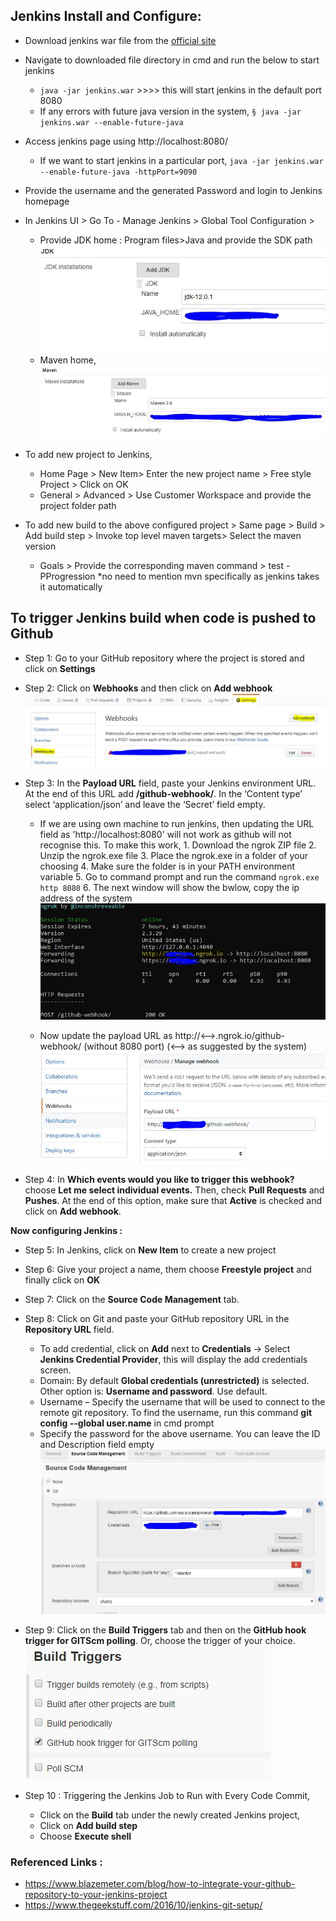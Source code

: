 ## Jenkins Install and Configure:

* Download jenkins war file from the [official site](https://jenkins.io/download/)

* Navigate to downloaded file directory in cmd and run the below to start jenkins
	- `java -jar jenkins.war` >>>> this will start jenkins in the default port 8080
	- If any errors with future java version in the system, 
	  `§ java -jar jenkins.war --enable-future-java`

* Access jenkins page using http://localhost:8080/
	- If we want to start jenkins in a particular port,
		`java -jar jenkins.war --enable-future-java -httpPort=9090`

* Provide the username and the generated Password and login to Jenkins homepage

* In Jenkins UI > Go To - Manage Jenkins > Global Tool Configuration > 
	- Provide JDK home  :  Program files>Java and provide the SDK path
		![java](screenshots/java.JPG)
	- Maven home,
		![maven](screenshots/maven.JPG)
	
* To add new project to Jenkins,
	- Home Page > New Item> Enter the new project name > Free style Project > Click on OK 
	- General > Advanced > Use Customer Workspace and provide the project folder path

* To add new build to the above configured project > Same page > Build > Add build step > Invoke top level maven targets> Select the maven version
	- Goals > Provide the corresponding maven command > test -PProgression *no need to mention mvn specifically as jenkins takes it automatically
	
## To trigger Jenkins build when code is pushed to Github

* Step 1: Go to your GitHub repository where the project is stored and click on **Settings**
	
* Step 2: Click on **Webhooks** and then click on **Add webhook**
	![webhook](screenshots/webhook.JPG)

* Step 3: In the **Payload URL** field, paste your Jenkins environment URL. At the end of this URL add **/github-webhook/**. In the ‘Content type’ select ‘application/json’ and leave the ‘Secret’ field empty.
	
 	- If we are using own machine to run jenkins, then updating the URL field as 'http://localhost:8080' will not work as github will not recognise this. To make this work,
            1. Download the ngrok ZIP file
            2. Unzip the ngrok.exe file
            3. Place the ngrok.exe in a folder of your choosing
            4. Make sure the folder is in your PATH environment variable
            5. Go to command prompt and run the command `ngrok.exe http 8080`
            6. The next window will show the bwlow, copy the ip address of the system             
                ![ngrok](screenshots/ngrok.JPG)

	- Now update the payload URL as http://<-->.ngrok.io/github-webhook/ (without 8080 port) (<--> as suggested by the system)
		![url](screenshots/url.JPG)

* Step 4: In **Which events would you like to trigger this webhook?** choose **Let me select individual events.** Then, check **Pull Requests** and **Pushes**. At the end of this option, make sure that **Active** is checked and click on **Add webhook**.

**Now configuring Jenkins :**
* Step 5: In Jenkins, click on **New Item** to create a new project

* Step 6: Give your project a name, them choose **Freestyle project** and finally click on **OK**

* Step 7: Click on the **Source Code Management** tab.

* Step 8: Click on Git and paste your GitHub repository URL in the **Repository URL** field.
	- To add credential,  click on **Add** next to **Credentials** -> Select **Jenkins Credential Provider**, this will display the add credentials screen.
	- Domain: By default **Global credentials (unrestricted)** is selected. Other option is: **Username and password**. Use default.
	- Username – Specify the username that will be used to connect to the remote git repository. To find the username, run this command **git config --global user.name** in cmd prompt
	- Specify the password for the above username. You can leave the ID and Description field empty
	![auth](screenshots/auth.JPG)

* Step 9: Click on the **Build Triggers** tab and then on the **GitHub hook trigger for GITScm polling**. Or, choose the trigger of your choice.
	![poll](screenshots/poll.JPG)
* Step 10 : Triggering the Jenkins Job to Run with Every Code Commit,
	- Click on the **Build** tab under the newly created Jenkins project, 
	- Click on **Add build step**
	- Choose **Execute shell**
	
### Referenced Links :

 * https://www.blazemeter.com/blog/how-to-integrate-your-github-repository-to-your-jenkins-project
 * https://www.thegeekstuff.com/2016/10/jenkins-git-setup/
